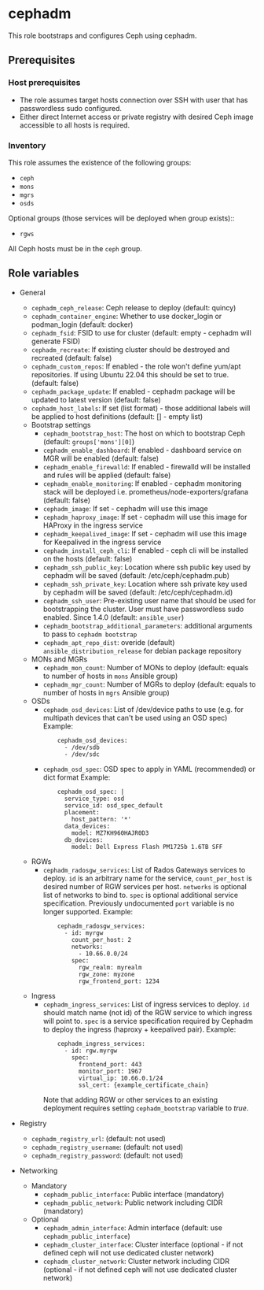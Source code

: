 # cephadm

This role bootstraps and configures Ceph using cephadm.

## Prerequisites

### Host prerequisites

* The role assumes target hosts connection over SSH with user that has passwordless sudo configured.
* Either direct Internet access or private registry with desired Ceph image accessible to all hosts is required.

### Inventory

This role assumes the existence of the following groups:

* `ceph`
* `mons`
* `mgrs`
* `osds`

Optional groups (those services will be deployed when group exists)::

* `rgws`

All Ceph hosts must be in the `ceph` group.

## Role variables

* General
  * `cephadm_ceph_release`: Ceph release to deploy (default: quincy)
  * `cephadm_container_engine`: Whether to use docker_login or podman_login (default: docker)
  * `cephadm_fsid`: FSID to use for cluster (default: empty - cephadm will generate FSID)
  * `cephadm_recreate`: If existing cluster should be destroyed and recreated (default: false)
  * `cephadm_custom_repos`: If enabled - the role won't define yum/apt repositories. If using Ubuntu 22.04 this should be set to true. (default: false)
  * `cephadm_package_update`: If enabled - cephadm package will be updated to latest version (default: false)
  * `cephadm_host_labels`: If set (list format) - those additional labels will be applied to host definitions (default: [] - empty list)
  * Bootstrap settings
    * `cephadm_bootstrap_host`: The host on which to bootstrap Ceph (default: `groups['mons'][0]`)
    * `cephadm_enable_dashboard`: If enabled - dashboard service on MGR will be enabled (default: false)
    * `cephadm_enable_firewalld`: If enabled - firewalld will be installed and rules will be applied (default: false)
    * `cephadm_enable_monitoring`: If enabled - cephadm monitoring stack will be deployed i.e. prometheus/node-exporters/grafana (default: false)
    * `cephadm_image`: If set - cephadm will use this image
    * `cephadm_haproxy_image`: If set - cephadm will use this image for HAProxy in the ingress service
    * `cephadm_keepalived_image`: If set - cephadm will use this image for Keepalived in the ingress service
    * `cephadm_install_ceph_cli`: If enabled - ceph cli will be installed on the hosts (default: false)
    * `cephadm_ssh_public_key`: Location where ssh public key used by cephadm will be saved (default: /etc/ceph/cephadm.pub)
    * `cephadm_ssh_private_key`: Location where ssh private key used by cephadm will be saved (default: /etc/ceph/cephadm.id)
    * `cephadm_ssh_user`: Pre-existing user name that should be used for bootstrapping the cluster. User must have passwordless sudo enabled. Since 1.4.0 (default: `ansible_user`)
    * `cephadm_bootstrap_additional_parameters`: additional arguments to pass to `cephadm bootstrap`
    * `cephadm_apt_repo_dist`: overide (default) `ansible_distribution_release` for debian package repository
  * MONs and MGRs
    * `cephadm_mon_count`: Number of MONs to deploy (default: equals to number of hosts in `mons` Ansible group)
    * `cephadm_mgr_count`: Number of MGRs to deploy (default: equals to number of hosts in `mgrs` Ansible group)
  * OSDs
    * `cephadm_osd_devices`: List of /dev/device paths to use (e.g. for multipath devices that can't be used using an OSD spec)
      Example:
      ```
          cephadm_osd_devices:
            - /dev/sdb
            - /dev/sdc
      ```
    * `cephadm_osd_spec`: OSD spec to apply in YAML (recommended) or dict format
      Example:
      ```
          cephadm_osd_spec: |
            service_type: osd
            service_id: osd_spec_default
            placement:
              host_pattern: '*'
            data_devices:
              model: MZ7KH960HAJR0D3
            db_devices:
              model: Dell Express Flash PM1725b 1.6TB SFF
      ```
  * RGWs
    * `cephadm_radosgw_services`: List of Rados Gateways services to deploy. `id` is an arbitrary name for the service,
      `count_per_host` is desired number of RGW services per host. `networks` is optional list of networks to bind to.
      `spec` is optional additional service specification. Previously undocumented `port` variable is no longer supported.
      Example:
      ```
          cephadm_radosgw_services:
            - id: myrgw
              count_per_host: 2
              networks:
                - 10.66.0.0/24
              spec:
                rgw_realm: myrealm
                rgw_zone: myzone
                rgw_frontend_port: 1234
      ```
  * Ingress
    * `cephadm_ingress_services`: List of ingress services to deploy. `id` should match name (not id) of the RGW service to
      which ingress will point to. `spec` is a service specification required by Cephadm to deploy the ingress (haproxy +
      keepalived pair).
      Example:
      ```
          cephadm_ingress_services:
            - id: rgw.myrgw
              spec:
                frontend_port: 443
                monitor_port: 1967
                virtual_ip: 10.66.0.1/24
                ssl_cert: {example_certificate_chain}
      ```
      Note that adding RGW or other services to an existing deployment requires setting `cephadm_bootstrap` variable to *true*.

* Registry
    * `cephadm_registry_url`: (default: not used)
    * `cephadm_registry_username`: (default: not used)
    * `cephadm_registry_password`: (default: not used)

* Networking
  * Mandatory
    * `cephadm_public_interface`: Public interface (mandatory)
    * `cephadm_public_network`: Public network including CIDR (mandatory)
  * Optional
    * `cephadm_admin_interface`: Admin interface (default: use ``cephadm_public_interface``)
    * `cephadm_cluster_interface`: Cluster interface (optional - if not defined ceph will not use dedicated cluster network)
    * `cephadm_cluster_network`: Cluster network including CIDR (optional - if not defined ceph will not use dedicated cluster network)
